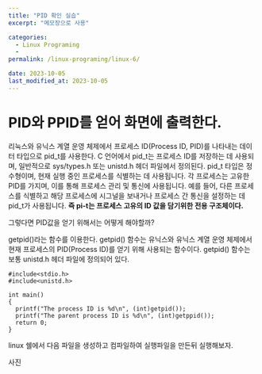 ```yaml
---
title: "PID 확인 실습"
excerpt: "메모장으로 사용"

categories:
  - Linux Programing
  - 
permalink: /linux-programing/linux-6/

date: 2023-10-05
last_modified_at: 2023-10-05
---
```


# PID와 PPID를 얻어 화면에 출력한다.
리눅스와 유닉스 계열 운영 체제에서 프로세스 ID(Process ID, PID)를 나타내는 데이터 타입으로 pid_t를 사용한다.
C 언어에서 pid_t는 프로세스 ID를 저장하는 데 사용되며, 일반적으로 sys/types.h 또는 unistd.h 헤더 파일에서 정의된다.
pid_t 타입은 정수형이며, 현재 실행 중인 프로세스를 식별하는 데 사용됩니다. 
각 프로세스는 고유한 PID를 가지며, 이를 통해 프로세스 관리 및 통신에 사용됩니다. 
예를 들어, 다른 프로세스를 식별하고 해당 프로세스에 시그널을 보내거나 프로세스 간 통신을 설정하는 데 pid_t가 사용됩니다.
**즉 pi-t는 프로세스 고유의 ID 값을 담기위한 전용 구조체이다.**

그렇다면 PID값을 얻기 위해서는 어떻게 해야할까?

getpid()라는 함수를 이용한다.
getpid() 함수는 유닉스와 유닉스 계열 운영 체제에서 현재 프로세스의 PID(Process ID)를 얻기 위해 사용되는 함수이다. 
getpid() 함수는 보통 unistd.h 헤더 파일에 정의되어 있다.

```
#include<stdio.h>
#include<unistd.h>

int main()
{
  printf("The process ID is %d\n", (int)getpid());
  printf("The parent process ID is %d\n", (int)getppid());
  return 0;
}
```

linux 쉘에서 다음 파일을 생성하고 컴파일하여 실행파일을 만든뒤 실행해보자.

사진

